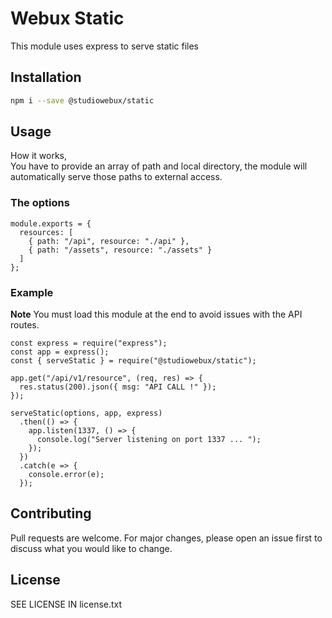 # Webux Static

This module uses express to serve static files

## Installation

```bash
npm i --save @studiowebux/static
```

## Usage

How it works,  
You have to provide an array of path and local directory, the module will automatically serve those paths to external access.

### The options

```
module.exports = {
  resources: [
    { path: "/api", resource: "./api" },
    { path: "/assets", resource: "./assets" }
  ]
};
```

### Example

**Note** You must load this module at the end to avoid issues with the API routes.

```
const express = require("express");
const app = express();
const { serveStatic } = require("@studiowebux/static");

app.get("/api/v1/resource", (req, res) => {
  res.status(200).json({ msg: "API CALL !" });
});

serveStatic(options, app, express)
  .then(() => {
    app.listen(1337, () => {
      console.log("Server listening on port 1337 ... ");
    });
  })
  .catch(e => {
    console.error(e);
  });
```

## Contributing

Pull requests are welcome. For major changes, please open an issue first to discuss what you would like to change.

## License

SEE LICENSE IN license.txt

